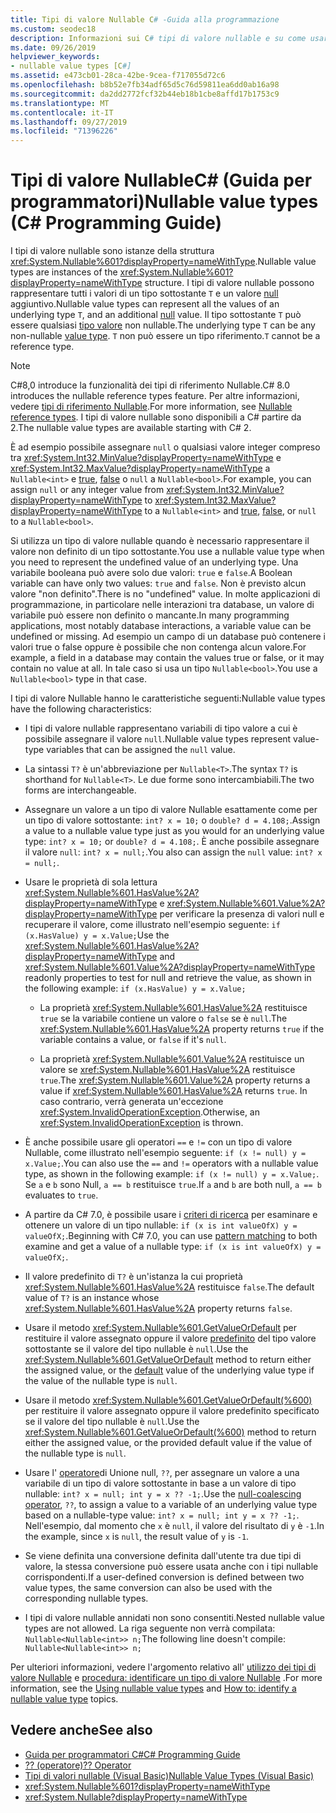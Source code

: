 ```yaml
---
title: Tipi di valore Nullable C# -Guida alla programmazione
ms.custom: seodec18
description: Informazioni sui C# tipi di valore nullable e su come usarli
ms.date: 09/26/2019
helpviewer_keywords:
- nullable value types [C#]
ms.assetid: e473cb01-28ca-42be-9cea-f717055d72c6
ms.openlocfilehash: b8b52e7fb34adf65d5c76d59811ea6dd0ab16a98
ms.sourcegitcommit: da2dd2772fcf32b44eb18b1cbe8affd17b1753c9
ms.translationtype: MT
ms.contentlocale: it-IT
ms.lasthandoff: 09/27/2019
ms.locfileid: "71396226"
---
```

# <a name="nullable-value-types-c-programming-guide"></a><span data-ttu-id="28c0b-103">Tipi di valore NullableC# (Guida per programmatori)</span><span class="sxs-lookup"><span data-stu-id="28c0b-103">Nullable value types (C# Programming Guide)</span></span>

<span data-ttu-id="28c0b-104">I tipi di valore nullable sono istanze della struttura <xref:System.Nullable%601?displayProperty=nameWithType>.</span><span class="sxs-lookup"><span data-stu-id="28c0b-104">Nullable value types are instances of the <xref:System.Nullable%601?displayProperty=nameWithType> structure.</span></span> <span data-ttu-id="28c0b-105">I tipi di valore nullable possono rappresentare tutti i valori di un tipo sottostante `T` e un valore [null](../../language-reference/keywords/null.md) aggiuntivo.</span><span class="sxs-lookup"><span data-stu-id="28c0b-105">Nullable value types can represent all the values of an underlying type `T`, and an additional [null](../../language-reference/keywords/null.md) value.</span></span> <span data-ttu-id="28c0b-106">Il tipo sottostante `T` può essere qualsiasi [tipo valore](../../language-reference/keywords/value-types.md) non nullable.</span><span class="sxs-lookup"><span data-stu-id="28c0b-106">The underlying type `T` can be any non-nullable [value type](../../language-reference/keywords/value-types.md).</span></span> <span data-ttu-id="28c0b-107">`T` non può essere un tipo riferimento.</span><span class="sxs-lookup"><span data-stu-id="28c0b-107">`T` cannot be a reference type.</span></span>

> [!NOTE]
> <span data-ttu-id="28c0b-108">C#8,0 introduce la funzionalità dei tipi di riferimento Nullable.</span><span class="sxs-lookup"><span data-stu-id="28c0b-108">C# 8.0 introduces the nullable reference types feature.</span></span> <span data-ttu-id="28c0b-109">Per altre informazioni, vedere [tipi di riferimento Nullable](../../nullable-references.md).</span><span class="sxs-lookup"><span data-stu-id="28c0b-109">For more information, see [Nullable reference types](../../nullable-references.md).</span></span> <span data-ttu-id="28c0b-110">I tipi di valore nullable sono disponibili a C# partire da 2.</span><span class="sxs-lookup"><span data-stu-id="28c0b-110">The nullable value types are available starting with C# 2.</span></span>

<span data-ttu-id="28c0b-111">È ad esempio possibile assegnare `null` o qualsiasi valore integer compreso tra <xref:System.Int32.MinValue?displayProperty=nameWithType> e <xref:System.Int32.MaxValue?displayProperty=nameWithType> a `Nullable<int>` e [true](../../language-reference/keywords/true-literal.md), [false](../../language-reference/keywords/false-literal.md) o `null` a `Nullable<bool>`.</span><span class="sxs-lookup"><span data-stu-id="28c0b-111">For example, you can assign `null` or any integer value from <xref:System.Int32.MinValue?displayProperty=nameWithType> to <xref:System.Int32.MaxValue?displayProperty=nameWithType> to a `Nullable<int>` and [true](../../language-reference/keywords/true-literal.md), [false](../../language-reference/keywords/false-literal.md), or `null` to a `Nullable<bool>`.</span></span>

<span data-ttu-id="28c0b-112">Si utilizza un tipo di valore nullable quando è necessario rappresentare il valore non definito di un tipo sottostante.</span><span class="sxs-lookup"><span data-stu-id="28c0b-112">You use a nullable value type when you need to represent the undefined value of an underlying type.</span></span> <span data-ttu-id="28c0b-113">Una variabile booleana può avere solo due valori: `true` e `false`.</span><span class="sxs-lookup"><span data-stu-id="28c0b-113">A Boolean variable can have only two values: `true` and `false`.</span></span> <span data-ttu-id="28c0b-114">Non è previsto alcun valore "non definito".</span><span class="sxs-lookup"><span data-stu-id="28c0b-114">There is no "undefined" value.</span></span> <span data-ttu-id="28c0b-115">In molte applicazioni di programmazione, in particolare nelle interazioni tra database, un valore di variabile può essere non definito o mancante.</span><span class="sxs-lookup"><span data-stu-id="28c0b-115">In many programming applications, most notably database interactions, a variable value can be undefined or missing.</span></span> <span data-ttu-id="28c0b-116">Ad esempio un campo di un database può contenere i valori true o false oppure è possibile che non contenga alcun valore.</span><span class="sxs-lookup"><span data-stu-id="28c0b-116">For example, a field in a database may contain the values true or false, or it may contain no value at all.</span></span> <span data-ttu-id="28c0b-117">In tale caso si usa un tipo `Nullable<bool>`.</span><span class="sxs-lookup"><span data-stu-id="28c0b-117">You use a `Nullable<bool>` type in that case.</span></span>

<span data-ttu-id="28c0b-118">I tipi di valore Nullable hanno le caratteristiche seguenti:</span><span class="sxs-lookup"><span data-stu-id="28c0b-118">Nullable value types have the following characteristics:</span></span>

- <span data-ttu-id="28c0b-119">I tipi di valore nullable rappresentano variabili di tipo valore a cui è possibile assegnare il valore `null`.</span><span class="sxs-lookup"><span data-stu-id="28c0b-119">Nullable value types represent value-type variables that can be assigned the `null` value.</span></span>

- <span data-ttu-id="28c0b-120">La sintassi `T?` è un'abbreviazione per `Nullable<T>`.</span><span class="sxs-lookup"><span data-stu-id="28c0b-120">The syntax `T?` is shorthand for `Nullable<T>`.</span></span> <span data-ttu-id="28c0b-121">Le due forme sono intercambiabili.</span><span class="sxs-lookup"><span data-stu-id="28c0b-121">The two forms are interchangeable.</span></span>

- <span data-ttu-id="28c0b-122">Assegnare un valore a un tipo di valore Nullable esattamente come per un tipo di valore sottostante: `int? x = 10;` o `double? d = 4.108;`.</span><span class="sxs-lookup"><span data-stu-id="28c0b-122">Assign a value to a nullable value type just as you would for an underlying value type: `int? x = 10;` or `double? d = 4.108;`.</span></span> <span data-ttu-id="28c0b-123">È anche possibile assegnare il valore `null`: `int? x = null;`.</span><span class="sxs-lookup"><span data-stu-id="28c0b-123">You also can assign the `null` value: `int? x = null;`.</span></span>

- <span data-ttu-id="28c0b-124">Usare le proprietà di sola lettura <xref:System.Nullable%601.HasValue%2A?displayProperty=nameWithType> e <xref:System.Nullable%601.Value%2A?displayProperty=nameWithType> per verificare la presenza di valori null e recuperare il valore, come illustrato nell'esempio seguente: `if (x.HasValue) y = x.Value;`</span><span class="sxs-lookup"><span data-stu-id="28c0b-124">Use the <xref:System.Nullable%601.HasValue%2A?displayProperty=nameWithType> and <xref:System.Nullable%601.Value%2A?displayProperty=nameWithType> readonly properties to test for null and retrieve the value, as shown in the following example: `if (x.HasValue) y = x.Value;`</span></span>

  - <span data-ttu-id="28c0b-125">La proprietà <xref:System.Nullable%601.HasValue%2A> restituisce `true` se la variabile contiene un valore o `false` se è `null`.</span><span class="sxs-lookup"><span data-stu-id="28c0b-125">The <xref:System.Nullable%601.HasValue%2A> property returns `true` if the variable contains a value, or `false` if it's `null`.</span></span>

  - <span data-ttu-id="28c0b-126">La proprietà <xref:System.Nullable%601.Value%2A> restituisce un valore se <xref:System.Nullable%601.HasValue%2A> restituisce `true`.</span><span class="sxs-lookup"><span data-stu-id="28c0b-126">The <xref:System.Nullable%601.Value%2A> property returns a value if <xref:System.Nullable%601.HasValue%2A> returns `true`.</span></span> <span data-ttu-id="28c0b-127">In caso contrario, verrà generata un'eccezione <xref:System.InvalidOperationException>.</span><span class="sxs-lookup"><span data-stu-id="28c0b-127">Otherwise, an <xref:System.InvalidOperationException> is thrown.</span></span>

- <span data-ttu-id="28c0b-128">È anche possibile usare gli operatori `==` e `!=` con un tipo di valore Nullable, come illustrato nell'esempio seguente: `if (x != null) y = x.Value;`.</span><span class="sxs-lookup"><span data-stu-id="28c0b-128">You can also use the `==` and `!=` operators with a nullable value type, as shown in the following example: `if (x != null) y = x.Value;`.</span></span> <span data-ttu-id="28c0b-129">Se `a` e `b` sono Null, `a == b` restituisce `true`.</span><span class="sxs-lookup"><span data-stu-id="28c0b-129">If `a` and `b` are both null, `a == b` evaluates to `true`.</span></span>

- <span data-ttu-id="28c0b-130">A partire da C# 7.0, è possibile usare i [criteri di ricerca](../../pattern-matching.md#the-is-type-pattern-expression) per esaminare e ottenere un valore di un tipo nullable: `if (x is int valueOfX) y = valueOfX;`.</span><span class="sxs-lookup"><span data-stu-id="28c0b-130">Beginning with C# 7.0, you can use [pattern matching](../../pattern-matching.md#the-is-type-pattern-expression) to both examine and get a value of a nullable type: `if (x is int valueOfX) y = valueOfX;`.</span></span>

- <span data-ttu-id="28c0b-131">Il valore predefinito di `T?` è un'istanza la cui proprietà <xref:System.Nullable%601.HasValue%2A> restituisce `false`.</span><span class="sxs-lookup"><span data-stu-id="28c0b-131">The default value of `T?` is an instance whose <xref:System.Nullable%601.HasValue%2A> property returns `false`.</span></span>

- <span data-ttu-id="28c0b-132">Usare il metodo <xref:System.Nullable%601.GetValueOrDefault> per restituire il valore assegnato oppure il valore [predefinito](../../language-reference/keywords/default-values-table.md) del tipo valore sottostante se il valore del tipo nullable è `null`.</span><span class="sxs-lookup"><span data-stu-id="28c0b-132">Use the <xref:System.Nullable%601.GetValueOrDefault> method to return either the assigned value, or the [default](../../language-reference/keywords/default-values-table.md) value of the underlying value type if the value of the nullable type is `null`.</span></span>

- <span data-ttu-id="28c0b-133">Usare il metodo <xref:System.Nullable%601.GetValueOrDefault(%600)> per restituire il valore assegnato oppure il valore predefinito specificato se il valore del tipo nullable è `null`.</span><span class="sxs-lookup"><span data-stu-id="28c0b-133">Use the <xref:System.Nullable%601.GetValueOrDefault(%600)> method to return either the assigned value, or the provided default value if the value of the nullable type is `null`.</span></span>

- <span data-ttu-id="28c0b-134">Usare l' [operatore](../../language-reference/operators/null-coalescing-operator.md)di Unione null, `??`, per assegnare un valore a una variabile di un tipo di valore sottostante in base a un valore di tipo nullable: `int? x = null; int y = x ?? -1;`.</span><span class="sxs-lookup"><span data-stu-id="28c0b-134">Use the [null-coalescing operator](../../language-reference/operators/null-coalescing-operator.md), `??`, to assign a value to a variable of an underlying value type based on a nullable-type value: `int? x = null; int y = x ?? -1;`.</span></span> <span data-ttu-id="28c0b-135">Nell'esempio, dal momento che `x` è `null`, il valore del risultato di `y` è `-1`.</span><span class="sxs-lookup"><span data-stu-id="28c0b-135">In the example, since `x` is `null`, the result value of `y` is `-1`.</span></span>

- <span data-ttu-id="28c0b-136">Se viene definita una conversione definita dall'utente tra due tipi di valore, la stessa conversione può essere usata anche con i tipi nullable corrispondenti.</span><span class="sxs-lookup"><span data-stu-id="28c0b-136">If a user-defined conversion is defined between two value types, the same conversion can also be used with the corresponding nullable types.</span></span>

- <span data-ttu-id="28c0b-137">I tipi di valore nullable annidati non sono consentiti.</span><span class="sxs-lookup"><span data-stu-id="28c0b-137">Nested nullable value types are not allowed.</span></span> <span data-ttu-id="28c0b-138">La riga seguente non verrà compilata: `Nullable<Nullable<int>> n;`</span><span class="sxs-lookup"><span data-stu-id="28c0b-138">The following line doesn't compile: `Nullable<Nullable<int>> n;`</span></span>

<span data-ttu-id="28c0b-139">Per ulteriori informazioni, vedere l'argomento relativo all' [utilizzo dei tipi di valore Nullable](using-nullable-types.md) e [procedura: identificare un tipo di valore Nullable](how-to-identify-a-nullable-type.md) .</span><span class="sxs-lookup"><span data-stu-id="28c0b-139">For more information, see the [Using nullable value types](using-nullable-types.md) and [How to: identify a nullable value type](how-to-identify-a-nullable-type.md) topics.</span></span>

## <a name="see-also"></a><span data-ttu-id="28c0b-140">Vedere anche</span><span class="sxs-lookup"><span data-stu-id="28c0b-140">See also</span></span>

- [<span data-ttu-id="28c0b-141">Guida per programmatori C#</span><span class="sxs-lookup"><span data-stu-id="28c0b-141">C# Programming Guide</span></span>](../index.md)
- [<span data-ttu-id="28c0b-142">?? (operatore)</span><span class="sxs-lookup"><span data-stu-id="28c0b-142">?? Operator</span></span>](../../language-reference/operators/null-coalescing-operator.md)
- [<span data-ttu-id="28c0b-143">Tipi di valori nullable (Visual Basic)</span><span class="sxs-lookup"><span data-stu-id="28c0b-143">Nullable Value Types (Visual Basic)</span></span>](../../../visual-basic/programming-guide/language-features/data-types/nullable-value-types.md)
- <xref:System.Nullable%601?displayProperty=nameWithType>
- <xref:System.Nullable?displayProperty=nameWithType>

